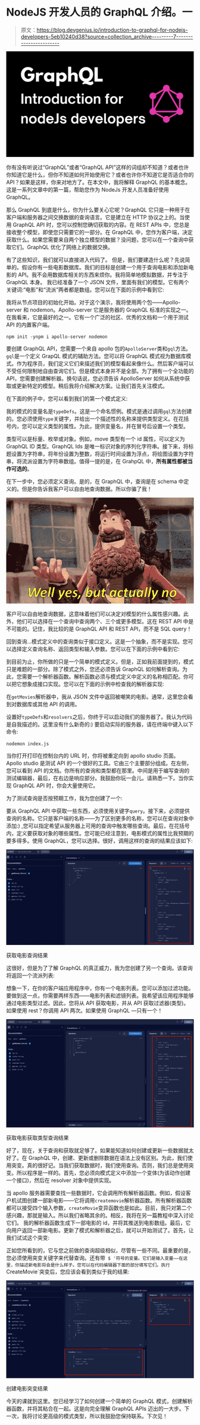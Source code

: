 # NodeJS 开发人员的 GraphQL 介绍。一

> 原文：<https://blog.devgenius.io/introduction-to-graphql-for-nodejs-developers-5eb10240d38?source=collection_archive---------7----------------------->

![](img/ce142e19d24a357188ef3352a446d990.png)

你有没有听说过“GraphQL”或者“GraphQL API”这样的词组却不知道？或者也许你知道它是什么，但你不知道如何开始使用它？或者也许你不知道它是否适合你的 API？如果是这样，你来对地方了。在本文中，我将解释 GraphQL 的基本概念。这是一系列文章中的第一篇，帮助您作为 NodeJs 开发人员准备好使用 GraphQL。

那么 GraphQL 到底是什么，你为什么要关心它呢？GraphQL 它只是一种用于在客户端和服务器之间交换数据的查询语言。它是建立在 HTTP 协议之上的。当使用 GraphQL API 时，您可以控制您确切获取的内容。在 REST APIs 中，您总是接收整个模型，即使您只需要它的一部分。在 GraphQL 中，您作为客户端，决定获取什么。如果您需要来自两个独立模型的数据？没问题，您可以在一个查询中获取它们。GraphQL 优化了网络上的数据交换。

有了这些知识，我们就可以直接进入代码了。
但是，我们要建造什么呢？先说简单的。假设你有一些电影数据库。我们的目标是创建一个用于查询电影和添加新电影的 API。我不会用数据库相关的东西来烦你。我将简单地模拟数据，并专注于 GraphQL 本身。
我已经准备了一个 JSON 文件，里面有我们的模型。它有两个关键词:“电影”和“流派”两者都是数组。您可以在下面的示例中看到它:

我将从节点项目的初始化开始。对于这个演示，我将使用两个包——Apollo-server 和 nodemon。Apollo-server 它是服务器的 GraphQL 标准的实现之一。在我看来，它是最好的之一。它有一个广泛的社区、优秀的文档和一个用于测试 API 的内置客户端。

```
npm init -ynpm i apollo-server nodemon
```

要创建 GraphQL API，您需要一个来自 apollo 包的`ApolloServer`类和`gql`方法。`gql`是一个定义 GrapQL 模式的辅助方法。您可以将 GraphQL 模式视为数据库模式。作为程序员，我们定义它们来描述我们的模型看起来像什么。然后客户端可以不受任何限制地自由查询它们。但是模式本身并不是全部。为了拥有一个全功能的 API，您需要创建解析器。换句话说，您必须告诉 ApolloServer 如何从系统中获取或更新特定的模型。稍后我将介绍解决方案。让我们首先关注模式。

在下面的例子中，您可以看到我们的第一个模式定义:

我的模式的变量名是`typeDefs`。这是一个命名惯例。模式是通过调用`gql`方法创建的。您必须使用`type`关键字，并给出一个描述性的名称来提供类型定义。在花括号内，您可以定义类型的属性。为此，提供变量名，并在冒号后设置一个类型。

类型可以是标量、枚举或对象。例如，move 类型有一个 id 属性，可以定义为 GraphQL ID 类型。GraphQL Ids 是唯一标识对象的序列化字符串。接下来，将标题设置为字符串，将年份设置为整数，将运行时间设置为浮点，将绘图设置为字符串，将流派设置为字符串数组。值得一提的是，在 GrahpQL 中，**所有属性都被当作可选的**。

在下一步中，您必须定义查询。是的，在 GraphQL 中，查询是在 schema 中定义的。但是你告诉我客户可以自由地查询数据。所以你骗了我！

![](img/08189c4cb25ad4778d85c7fe69ff590d.png)

客户可以自由地查询数据，这意味着他们可以决定对模型的什么属性感兴趣。此外，他们可以选择在一个查询中查询两个、三个或更多模型。这在 REST API 中是不可能的。记住，我比较的是 GraphQL API 和 REST API，而不是 SQL query！

回到查询…模式定义中的查询类似于接口定义。这是一个抽象，而不是实现。您可以选择定义查询名称、返回类型和输入参数。您可以在下面的示例中看到它:

到目前为止，你所做的只是一个简单的模式定义。但是，正如我前面提到的，模式只是难题的一部分。除了模式之外，您还必须告诉 GraphQL 如何解析查询。为此，您需要一个解析器函数。解析函数必须与模式定义中定义的名称相匹配。你可以把它想象成接口实现。您可以在下面的示例中检查我的解析器实现:

在`getMovies`解析器中，我从 JSON 文件中返回被嘲笑的电影。通常，这里您会看到对数据库或其他 API 的调用。

设置好`typeDefs`和`resolvers`之后，你终于可以启动我们的服务器了。我认为代码是自我描述的。这里没有什么新奇的:)
要启动实际的服务器，请在终端中键入以下命令:

```
nodemon index.js
```

当你打开打印在控制台内的 URL 时，你将被重定向到 apollo studio 页面。Apollo studio 是测试 API 的一个很好的工具。它由三个主要部分组成。在左侧，您可以看到 API 的文档。你所有的查询和类型都在那里。中间是用于编写查询的测试编辑器，最后，在右边是响应部分。我鼓励你玩一会儿。请熟悉一下。当你实现 GraphQL API 时，你会大量使用它。

为了测试查询是否按预期工作，我为您创建了一个:

要从 GraphQL API 中获取一些东西，必须使用关键字`query`。接下来，必须提供查询的名称。它只是客户端的名称——为了区别更多的名称，您可以在查询对象中添加:)
,您可以指定希望从服务器上可用的查询中触发哪些查询。最后，在花括号内，定义要获取对象的哪些属性。您可能已经注意到，电影模式的属性比我预期的要多得多。使用 GraphQL，您可以选择。很好，调用这样的查询的结果应该如下:

![](img/7559245170f806d620c3cb835b72e71f.png)

获取电影查询结果

这很好，但是为了了解 GraphQL 的真正威力，我为您创建了另一个查询。该查询将返回一个流派列表:

想象一下，在你的客户端应用程序中，你有一个电影列表。您可以添加过滤功能。要做到这一点，你需要两样东西——电影列表和滤镜列表。我希望该应用程序能够通过电影类型过滤。因此，您将从 API 获取电影，并从 API 获取过滤器(类型)。如果使用 rest？你调用 API 两次。如果使用 GraphQL —只有一个！

![](img/94fddc01823910f28935c44692b1f77d.png)

获取电影获取类型查询结果

好了，现在，关于查询和获取就足够了。如果能知道如何创建或更新一些数据就太好了。在 GraphQL 中，创建、更新或删除数据在语法上没有区别。为此，我们使用突变。真的很好记。当我们获取数据时，我们使用查询。否则，我们总是使用突变。所以程序是一样的。首先，您必须向模式定义中添加一个变体(为该动作创建一个接口)，然后在 resolver 对象中提供实现。

当 apollo 服务器需要查找一些数据时，它会调用所有解析器函数。例如，假设客户机试图创建一部新电影——它将调用`createmovie`解析器函数。所有解析器函数都可以接受四个输入参数，`createMovie`变异函数也是如此。目前，我只对第二个感兴趣，那就是输入。所以我们省略其余的。相反，我将在另一篇教程中深入讨论它们。
我的解析器函数生成下一部电影的 id，并将其推送到电影数组。最后，它向用户返回一部新电影。更新了模式和解析器之后，就可以开始测试了。首先，让我们试试这个突变:

正如您所看到的，它与您之前做的查询超级相似，尽管有一些不同。最重要的是，您必须使用突变关键字来代替查询。还有带` $ '符号的变量。它们是输入变量——在这里，你描述新电影将会是什么样子。您可以在代码编辑器下面的部分填写它们。执行`CreateMovie`突变后，您应该会看到类似于我的结果:

![](img/e983a43b02376687bb009ff039fa86bb.png)

创建电影突变结果

今天的课就到这里。您已经学习了如何创建一个简单的 GraphQL 模式，创建解析器函数，并将其粘合在一起。这是向完全理解 GraphQL APIs 迈出的一大步。下一次，我将讨论更高级的模式类型，所以我鼓励您保持联系。下次见！